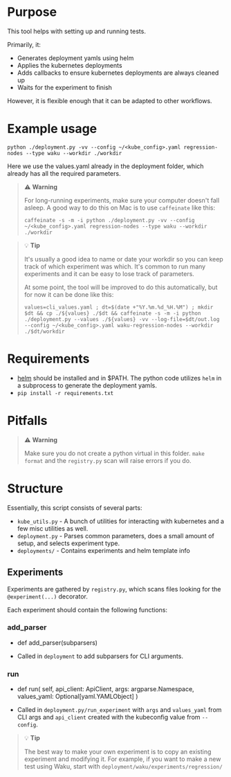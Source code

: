 # Purpose
This tool helps with setting up and running tests.

Primarily, it:
- Generates deployment yamls using helm
- Applies the kubernetes deployments
- Adds callbacks to ensure kubernetes deployments are always cleaned up
- Waits for the experiment to finish

However, it is flexible enough that it can be adapted to other workflows.

# Example usage
```
python ./deployment.py -vv --config ~/<kube_config>.yaml regression-nodes --type waku --workdir ./workdir
```
Here we use the values.yaml already in the deployment folder, which already has all the required parameters.

> ⚠️ **Warning**
>
> For long-running experiments, make sure your computer doesn't fall asleep. A good way to do this on Mac is to use `caffeinate` like this:
>
> `caffeinate -s -m -i python ./deployment.py -vv --config ~/<kube_config>.yaml regression-nodes --type waku --workdir ./workdir`

> 💡 **Tip**
>
> It's usually a good idea to name or date your workdir so you can keep track of which experiment was which. It's common to run many experiments and it can be easy to lose track of parameters.
>
> At some point, the tool will be improved to do this automatically, but for now it can be done like this:
>
> `values=cli_values.yaml ; dt=$(date +"%Y.%m.%d_%H.%M") ; mkdir $dt && cp ./${values} ./$dt && caffeinate -s -m -i python ./deployment.py --values ./${values} -vv --log-file=$dt/out.log --config ~/<kube_config>.yaml waku-regression-nodes --workdir ./$dt/workdir`


# Requirements
- [helm](https://helm.sh/docs/intro/install/) should be installed and in $PATH.
  The python code utilizes `helm` in a subprocess to generate the deployment yamls.
- `pip install -r requirements.txt`

# Pitfalls

> ⚠️ **Warning**
>
> Make sure you do not create a python virtual in this folder.
> `make format` and the `registry.py` scan will raise errors if you do.

# Structure
Essentially, this script consists of several parts:
- `kube_utils.py` - A bunch of utilities for interacting with kubernetes
                    and a few misc utilities as well.
- `deployment.py` - Parses common parameters, does a small amount of setup, and selects experiment type.
- `deployments/` - Contains experiments and helm template info

## Experiments

Experiments are gathered by `registry.py`,
which scans files looking for the `@experiment(...)` decorator.

Each experiment should contain the following functions:
###  add_parser

- def add_parser(subparsers)

- Called in `deployment` to add subparsers for CLI arguments.

### run
- def run(
        self,
        api_client: ApiClient,
        args: argparse.Namespace,
        values_yaml: Optional[yaml.YAMLObject]
    )

-  Called in `deployment.py/run_experiment` with `args` and `values_yaml`
   from CLI args and `api_client` created with the kubeconfig value from `--config`.

> 💡 **Tip**
>
> The best way to make your own experiment is to copy an existing experiment and modifying it. For example, if you want to make a new test using Waku, start with `deployment/waku/experiments/regression/`